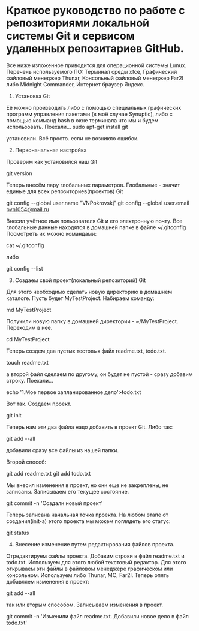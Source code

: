 # **Краткое руководство по работе с репозиториями локальной системы Git и сервисом удаленных репозитариев GitHub.**
Все ниже изложенное приводится для операционной системы Lunux.
Перечень используемого ПО: Терминал среды xfce, Графический файловый менеджер Thunar, Консольный файловый менеджер Far2l либо Midnight Commander, Интернет браузер Яндекс.

1. Установка Git

Её можно производить либо с помощью специальных графических программ управления пакетами (в моё случае Synuptic), либо с помощью комманд bash в окне терминала что мы и будем использовать.
Поехали...
sudo apt-get install git

установили. Всё просто. если не возникло ошибок.

2. Первоначальная настройка

Проверим как установился наш Git

git version

Теперь внесём пару глобальных параметров. Глобальные - значит единые для всех репозиториев(проектов) Git

git config --global user.name "VNPokrovskj"
git config --global user.email pvn1054@mail.ru

Внесил учётное имя пользователя Git и его электронную почту.
Все глобальные данные находятся в домашней папке в файле ~/.gitconfig
Посмотреть их можно командами:

cat ~/.gitconfig

либо

git config --list

3. Создаем свой проект(локальный репозиторий) Git

Для этого необходимо сделать новую директорию в домашнем каталоге. Пусть будет MyTestProject.
Набираем команду:

md MyTestProject

Получили новую папку в домашней директории - ~/MyTestProject. Переходим в неё.

cd MyTestProject

Теперь создем два пустых тестовых файл readme.txt, todo.txt.

touch readme.txt

а второй файл сделаем по другому, он будет не пустой - сразу добавим строку. Поехали...

echo '1.Мое первое запланированное дело'>todo.txt

Вот так. 
Создаем проект.

git init

Теперь нам эти два файла надо добавить в проект Git.
Либо так:

git add --all

добавили сразу все файлы из нашей папки.

Второй способ:

git add readme.txt
git add todo.txt

Мы внесил изменения в проект, но они еще не закреплены, не записаны.
Записываем его текущее состояние.

git commit -n 'Создали новый проект'

Теперь записана начальная точка проекта.
На любом этапе от создания(init-а) этого проекта мы можем поглядеть его статус:

git status

4. Внесение изменение путем редактирования файлов проекта.

Отредактируем файлы проекта. Добавим строки в файл readme.txt и todo.txt. Используем для этого любой текстовый редактор. 
Для этого открываем эти файлы в файловом менеджере графическом или консольном. Используем либо Thunar, MC, Far2l. 
Теперь опять добавляем изменения в проект:

git add --all

так или вторым способом.
Записываем изменения в проект.

git commit -n 'Изменили файл readme.txt. Добавили новое дело в файл todo.txt'


